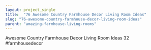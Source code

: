 ```yaml
---
layout: project_single
title:  "76 Awesome Country Farmhouse Decor Living Room Ideas"
slug: "76-awesome-country-farmhouse-decor-living-room-ideas"
parent: "amazing-farmhouse-living-rooms"
---
```

Awesome Country Farmhouse Decor Living Room Ideas 32 #farmhousedecor